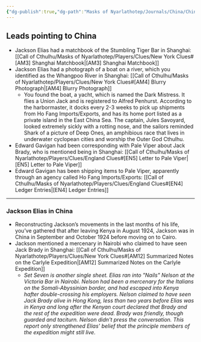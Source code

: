 ```yaml
---
{"dg-publish":true,"dg-path":"Masks of Nyarlathotep/Journals/China/China Leads.md","permalink":"/masks-of-nyarlathotep/journals/china/china-leads/","tags":["TTRPG/Games/MoN"]}
---
```


## Leads pointing to China

- Jackson Elias had a matchbook of the Stumbling Tiger Bar in Shanghai: [[Call of Cthulhu/Masks of Nyarlathotep/Players/Clues/New York Clues#[AM3] Shanghai Matchbook\|[AM3] Shanghai Matchbook]]
- Jackson Elias had a photograph of a boat on a river, which you identified as the Whangpoo River in Shanghai: [[Call of Cthulhu/Masks of Nyarlathotep/Players/Clues/New York Clues#[AM4] Blurry Photograph\|[AM4] Blurry Photograph]]
	- You found the boat, a yacht, which is named the Dark Mistress. It flies a Union Jack and is registered to Alfred Penhurst. According to the harbormaster, it docks every 2-3 weeks to pick up shipments from Ho Fang Imports/Exports, and has its home port listed as a private island in the East China Sea. The captain, Jules Savoyard, looked extremely sickly with a rotting nose, and the sailors reminded Shark of a picture of Deep Ones, an amphibious race that lives in underwater cyclopean cities and worship the Outer God Cthulhu.
- Edward Gavigan had been corresponding with Pale Viper about Jack Brady, who is mentioned being in Shanghai: [[Call of Cthulhu/Masks of Nyarlathotep/Players/Clues/England Clues#[EN5] Letter to Pale Viper\|[EN5] Letter to Pale Viper]]
- Edward Gavigan has been shipping items to Pale Viper, apparently through an agency called Ho Fang Imports/Exports: [[Call of Cthulhu/Masks of Nyarlathotep/Players/Clues/England Clues#[EN4] Ledger Entries\|[EN4] Ledger Entries]]

---

### Jackson Elias in China

- Reconstructing Jackson’s movements in the last months of his life, you’ve gathered that after leaving Kenya in August 1924, Jackson was in China in September and October 1924 before moving on to Cairo.
- Jackson mentioned a mercenary in Nairobi who claimed to have seen Jack Brady in Shanghai: [[Call of Cthulhu/Masks of Nyarlathotep/Players/Clues/New York Clues#[AM12] Summarized Notes on the Carlyle Expedition\|[AM12] Summarized Notes on the Carlyle Expedition]]
    - _Set Seven is another single sheet. Elias ran into "Nails" Nelson at the Victoria Bar in Nairobi. Nelson had been a mercenary for the Italians on the Somali-Abyssinian border, and had escaped into Kenya hafter double-crossing his employers. Nelson claimed to have seen Jack Brady alive in Hong Kong, less than two years before Elias was in Kenya and long after the Kenyan court declared that Brady and the rest of the expedition were dead. Brady was friendly, though guarded and taciturn. Nelson didn't press the conversation. This report only strengthened Elias' belief that the principle members of the expedition might still live._